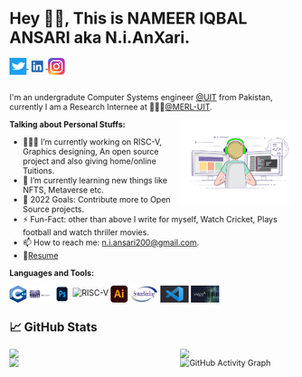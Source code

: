 # Hey 👋🏽, This is NAMEER IQBAL ANSARI aka N.i.AnXari.

<a href="https://twitter.com/Niansari7">
  <img align="center" alt="Nameer's Twitter" width="30px" height="30px" src="https://github.com/Nameer-Iqbal-Ansari/Nameer-Iqbal-Ansari/blob/main/twitter.png" />
</a>
<a href="https://www.linkedin.com/in/nameer-ansari-136944209/">
  <img align="center" alt="Nameer's linkedin" width="30px" height="30px" src="https://github.com/Nameer-Iqbal-Ansari/Nameer-Iqbal-Ansari/blob/main/li.png" />
</a>
<a href="https://www.instagram.com/n.i.ansari/">
  <img align="center" alt="Nameer's instagram" width="30px" height="30px" src="https://github.com/Nameer-Iqbal-Ansari/Nameer-Iqbal-Ansari/blob/main/insta.jpg" />
</a>
<br />
<br />

I'm an undergradute Computer Systems engineer [@UIT](https://www.uit.edu/) from Pakistan, currently I am a Research Internee at 👨🏽‍💼[@MERL-UIT](https://github.com/merledu).

 <img width="40%" src="https://github.com/Nameer-Iqbal-Ansari/Nameer-Iqbal-Ansari/blob/main/image_processing20210908-11991-7bi2p8.gif" align="right" />
  
**Talking about Personal Stuffs:**

- 👨🏽‍💻 I’m currently working on RISC-V, Graphics designing, An open source project and also giving home/online Tuitions.
- 🌱 I’m currently learning new things like NFTS, Metaverse etc.
- 💬 2022 Goals: Contribute more to Open Source projects.
- ⚡️ Fun-Fact: other than above I write for myself, Watch Cricket, Plays football and watch thriller movies.
- 📫 How to reach me: n.i.ansari200@gmail.com.
- 📝[Resume](https://github.com/Nameer-Iqbal-Ansari/Nameer-Iqbal-Ansari/blob/main/nameer's%20resume.pdf)

**Languages and Tools:**  

<code><img align="center" width="30px" height="30px" src="https://github.com/Nameer-Iqbal-Ansari/Nameer-Iqbal-Ansari/blob/main/c%2B%2B.png"></code>
<code><img align="center" width="40px" height="30px" src="https://github.com/Nameer-Iqbal-Ansari/Nameer-Iqbal-Ansari/blob/main/multisim.jpg"></code>
<code><img align="center" width="30px" height="30px" src="https://github.com/Nameer-Iqbal-Ansari/Nameer-Iqbal-Ansari/blob/main/ps.jpg"></code>
![RISC-V](https://img.shields.io/badge/RISCV-011E41?style=flat-square&logo=RISCV&logoColor=white)
<code><img align="center" width="30px" height="30px" src="https://github.com/Nameer-Iqbal-Ansari/Nameer-Iqbal-Ansari/blob/main/si.png"></code>
<code><img align="center" width="50px" height="30px" src="https://github.com/Nameer-Iqbal-Ansari/Nameer-Iqbal-Ansari/blob/main/systemv.jpg"></code>
<code><img align="center" width="50px" height="30px" src="https://github.com/Nameer-Iqbal-Ansari/Nameer-Iqbal-Ansari/blob/main/vs.jpg"></code>
<code><img align="center" width="50px" height="30px" src="https://github.com/Nameer-Iqbal-Ansari/Nameer-Iqbal-Ansari/blob/main/xilinx.png"></code>

## &#x1f4c8; GitHub Stats

<img align="left" src="https://github-readme-stats.vercel.app/api?username=Nameer-Iqbal-Ansari&count_public=true&&count_private=true&show_icons=true&theme=radical&&include_all_commits=true" width=60% />
<img align="left" src="https://github-readme-stats.vercel.app/api/top-langs/?username=Nameer-Iqbal-Ansari&count_private=true&theme=radical" width="40%">
<img align="left" src="https://github-readme-streak-stats.herokuapp.com/?user=Nameer-Iqbal-Ansari&theme=radical"  width=60% />

![GitHub Activity Graph](https://activity-graph.herokuapp.com/graph?username=Nameer-Iqbal-Ansari&bg_color=000000&color=4fff67&line=4fff67&point=ffffff&area=true&hide_border=true)  

